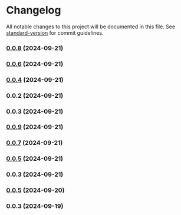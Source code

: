 # Changelog

All notable changes to this project will be documented in this file. See [standard-version](https://github.com/conventional-changelog/standard-version) for commit guidelines.

### [0.0.8](https://github.com/komeilm76/km-generator/compare/v0.0.6...v0.0.8) (2024-09-21)

### [0.0.6](https://github.com/komeilm76/km-generator/compare/v0.0.4...v0.0.6) (2024-09-21)

### [0.0.4](https://github.com/komeilm76/km-generator/compare/v0.0.2...v0.0.4) (2024-09-21)

### 0.0.2 (2024-09-21)

### 0.0.3 (2024-09-21)

### [0.0.9](https://github.com/komeilm76/km-generator/compare/v0.0.7...v0.0.9) (2024-09-21)

### [0.0.7](https://github.com/komeilm76/km-generator/compare/v0.0.5...v0.0.7) (2024-09-21)

### [0.0.5](https://github.com/komeilm76/km-generator/compare/v0.0.3...v0.0.5) (2024-09-21)

### 0.0.3 (2024-09-21)

### [0.0.5](https://github.com/komeilm76/km-generator/compare/v0.0.3...v0.0.5) (2024-09-20)

### 0.0.3 (2024-09-19)
